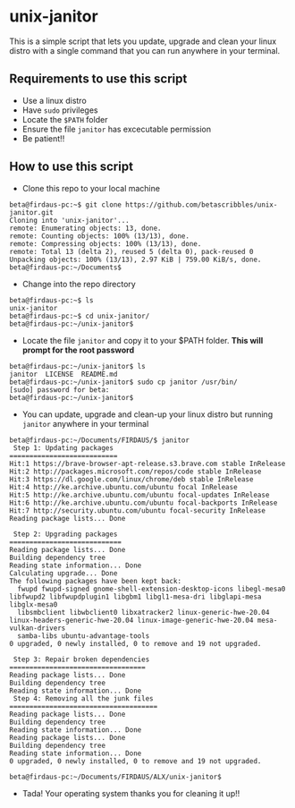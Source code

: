 # unix-janitor
This is a simple script that lets you update, upgrade and clean your linux distro with a single command that you can run anywhere in your terminal.

## Requirements to use this script
- Use a linux distro
- Have `sudo` privileges
- Locate the `$PATH` folder
- Ensure the file `janitor` has excecutable permission
- Be patient!!

## How to use this script
- Clone this repo to your local machine
```
beta@firdaus-pc:~$ git clone https://github.com/betascribbles/unix-janitor.git
Cloning into 'unix-janitor'...
remote: Enumerating objects: 13, done.
remote: Counting objects: 100% (13/13), done.
remote: Compressing objects: 100% (13/13), done.
remote: Total 13 (delta 2), reused 5 (delta 0), pack-reused 0
Unpacking objects: 100% (13/13), 2.97 KiB | 759.00 KiB/s, done.
beta@firdaus-pc:~/Documents$ 
```

- Change into the repo directory
```
beta@firdaus-pc:~$ ls
unix-janitor
beta@firdaus-pc:~$ cd unix-janitor/
beta@firdaus-pc:~/unix-janitor$
```

- Locate the file `janitor` and copy it to your $PATH folder. <b> This will prompt for the root password</b>
```
beta@firdaus-pc:~/unix-janitor$ ls
janitor  LICENSE  README.md
beta@firdaus-pc:~/unix-janitor$ sudo cp janitor /usr/bin/
[sudo] password for beta: 
beta@firdaus-pc:~/unix-janitor$ 
```

- You can update, upgrade and clean-up your linux distro but running `janitor` anywhere in your terminal
```
beta@firdaus-pc:~/Documents/FIRDAUS/$ janitor
 Step 1: Updating packages
===========================
Hit:1 https://brave-browser-apt-release.s3.brave.com stable InRelease   
Hit:2 http://packages.microsoft.com/repos/code stable InRelease                                        
Hit:3 https://dl.google.com/linux/chrome/deb stable InRelease                                          
Hit:4 http://ke.archive.ubuntu.com/ubuntu focal InRelease
Hit:5 http://ke.archive.ubuntu.com/ubuntu focal-updates InRelease
Hit:6 http://ke.archive.ubuntu.com/ubuntu focal-backports InRelease
Hit:7 http://security.ubuntu.com/ubuntu focal-security InRelease
Reading package lists... Done

 Step 2: Upgrading packages
============================
Reading package lists... Done
Building dependency tree       
Reading state information... Done
Calculating upgrade... Done
The following packages have been kept back:
  fwupd fwupd-signed gnome-shell-extension-desktop-icons libegl-mesa0 libfwupd2 libfwupdplugin1 libgbm1 libgl1-mesa-dri libglapi-mesa libglx-mesa0
  libsmbclient libwbclient0 libxatracker2 linux-generic-hwe-20.04 linux-headers-generic-hwe-20.04 linux-image-generic-hwe-20.04 mesa-vulkan-drivers
  samba-libs ubuntu-advantage-tools
0 upgraded, 0 newly installed, 0 to remove and 19 not upgraded.

 Step 3: Repair broken dependencies
==================================
Reading package lists... Done
Building dependency tree       
Reading state information... Done
 Step 4: Removing all the junk files
=====================================
Reading package lists... Done
Building dependency tree       
Reading state information... Done
Reading package lists... Done
Building dependency tree       
Reading state information... Done
0 upgraded, 0 newly installed, 0 to remove and 19 not upgraded.

beta@firdaus-pc:~/Documents/FIRDAUS/ALX/unix-janitor$ 
```
- Tada! Your operating system thanks you for cleaning it up!!
